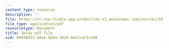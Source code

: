 ```yaml
---
content_type: resource
description: ''
file: https://ol-ocw-studio-app-production.s3.amazonaws.com/courses/18-01sc-single-variable-calculus-fall-2010/09936931a0ae9ada383dbda1ca71c408_eHJuAByQf5A.pdf
file_type: application/pdf
resourcetype: Document
title: 3play pdf file
uid: 09936931-a0ae-9ada-383d-bda1ca71c408
---
```


